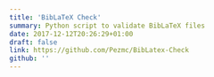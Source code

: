 ```yaml
---
title: 'BibLaTeX Check'
summary: Python script to validate BibLaTeX files
date: 2017-12-12T20:26:29+01:00
draft: false
link: https://github.com/Pezmc/BibLatex-Check
github: ''
---
```

